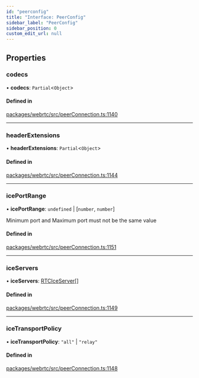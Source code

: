 ```yaml
---
id: "peerconfig"
title: "Interface: PeerConfig"
sidebar_label: "PeerConfig"
sidebar_position: 0
custom_edit_url: null
---
```


## Properties

### codecs

• **codecs**: `Partial`<`Object`\>

#### Defined in

[packages/webrtc/src/peerConnection.ts:1140](https://github.com/shinyoshiaki/werift-webrtc/blob/8a77e73/packages/webrtc/src/peerConnection.ts#L1140)

___

### headerExtensions

• **headerExtensions**: `Partial`<`Object`\>

#### Defined in

[packages/webrtc/src/peerConnection.ts:1144](https://github.com/shinyoshiaki/werift-webrtc/blob/8a77e73/packages/webrtc/src/peerConnection.ts#L1144)

___

### icePortRange

• **icePortRange**: `undefined` \| [`number`, `number`]

Minimum port and Maximum port must not be the same value

#### Defined in

[packages/webrtc/src/peerConnection.ts:1151](https://github.com/shinyoshiaki/werift-webrtc/blob/8a77e73/packages/webrtc/src/peerConnection.ts#L1151)

___

### iceServers

• **iceServers**: [RTCIceServer](../modules.md#rtciceserver)[]

#### Defined in

[packages/webrtc/src/peerConnection.ts:1149](https://github.com/shinyoshiaki/werift-webrtc/blob/8a77e73/packages/webrtc/src/peerConnection.ts#L1149)

___

### iceTransportPolicy

• **iceTransportPolicy**: ``"all"`` \| ``"relay"``

#### Defined in

[packages/webrtc/src/peerConnection.ts:1148](https://github.com/shinyoshiaki/werift-webrtc/blob/8a77e73/packages/webrtc/src/peerConnection.ts#L1148)
